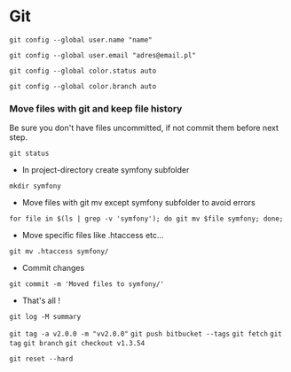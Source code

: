 # Git

`git config --global user.name "name"`

`git config --global user.email "adres@email.pl"`

`git config --global color.status auto`

`git config --global color.branch auto`


### Move files with git and keep file history

Be sure you don't have files uncommitted, if not commit them before next step.

`git status`

* In project-directory create symfony subfolder

`mkdir symfony`

* Move files with git mv except symfony subfolder to avoid errors

`for file in $(ls | grep -v 'symfony'); do git mv $file symfony; done;`

* Move specific files like .htaccess etc...

`git mv .htaccess symfony/`

* Commit changes

`git commit -m 'Moved files to symfony/'`

* That's all !

`git log -M summary`

`git tag -a v2.0.0 -m "vv2.0.0"`
`git push bitbucket --tags`
`git fetch`
`git tag`
`git branch`
`git checkout v1.3.54`


`git reset --hard`

